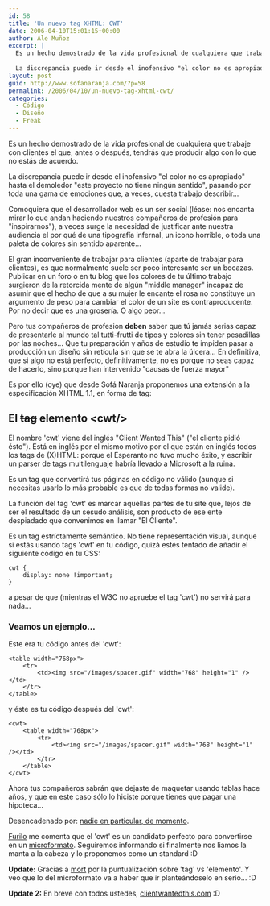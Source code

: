 ```yaml
---
id: 58
title: 'Un nuevo tag XHTML: CWT'
date: 2006-04-10T15:01:15+00:00
author: Ale Muñoz
excerpt: |
  Es un hecho demostrado de la vida profesional de cualquiera que trabaje con clientes el que, antes o después, tendrás que producir algo con lo que no estás de acuerdo.
  
  La discrepancia puede ir desde el inofensivo "el color no es apropiado" hasta el demoledor "este proyecto no tiene ningún sentido", pasando por toda una gama de emociones que, a veces, cuesta trabajo describir...
layout: post
guid: http://www.sofanaranja.com/?p=58
permalink: /2006/04/10/un-nuevo-tag-xhtml-cwt/
categories:
  - Código
  - Diseño
  - Freak
---
```

Es un hecho demostrado de la vida profesional de cualquiera que trabaje con clientes el que, antes o después, tendrás que producir algo con lo que no estás de acuerdo.

La discrepancia puede ir desde el inofensivo "el color no es apropiado" hasta el demoledor "este proyecto no tiene ningún sentido", pasando por toda una gama de emociones que, a veces, cuesta trabajo describir...

Comoquiera que el desarrollador web es un ser social (léase: nos encanta mirar lo que andan haciendo nuestros compañeros de profesión para "inspirarnos"), a veces surge la necesidad de justificar ante nuestra audiencia el por qué de una tipografía infernal, un icono horrible, o toda una paleta de colores sin sentido aparente...

El gran inconveniente de trabajar para clientes (aparte de trabajar para clientes), es que normalmente suele ser poco interesante ser un bocazas. Publicar en un foro o en tu blog que los colores de tu último trabajo surgieron de la retorcida mente de algún "middle manager" incapaz de asumir que el hecho de que a su mujer le encante el rosa no constituye un argumento de peso para cambiar el color de un site es contraproducente. Por no decir que es una grosería. O algo peor...

Pero tus compañeros de profesion **deben** saber que tú jamás serias capaz de presentarle al mundo tal tutti-frutti de tipos y colores sin tener pesadillas por las noches... Que tu preparación y años de estudio te impiden pasar a producción un diseño sin retícula sin que se te abra la úlcera... En definitiva, que si algo no está perfecto, definitivamente, no es porque no seas capaz de hacerlo, sino porque han intervenido "causas de fuerza mayor"

Es por ello (oye) que desde Sofá Naranja proponemos una extensión a la especificación XHTML 1.1, en forma de tag:

## El <del>tag</del> elemento &lt;cwt/&gt; ##
El nombre 'cwt' viene del inglés "Client Wanted This" ("el cliente pidió ésto"). Está en inglés por el mismo motivo por el que están en inglés todos los tags de (X)HTML: porque el Esperanto no tuvo mucho éxito, y escribir un parser de tags multilenguaje habría llevado a Microsoft a la ruina.

Es un tag que convertirá tus páginas en código no válido (aunque si necesitas usarlo lo más probable es que de todas formas no valide).

La función del tag 'cwt' es marcar aquellas partes de tu site que, lejos de ser el resultado de un sesudo análisis, son producto de ese ente despiadado que convenimos en llamar "El Cliente".

Es un tag estríctamente semántico. No tiene representación visual, aunque si estás usando tags 'cwt' en tu código, quizá estés tentado de añadir el siguiente código en tu CSS:

	cwt {
		display: none !important;
	}

a pesar de que (mientras el W3C no apruebe el tag 'cwt') no servirá para nada...

### Veamos un ejemplo... ###

Este era tu código antes del 'cwt':

	<table width="768px">
		<tr>
			<td><img src="/images/spacer.gif" width="768" height="1" /></td>
		</tr>
	</table>


y éste es tu código después del 'cwt':

	<cwt>
		<table width="768px">
			<tr>
				<td><img src="/images/spacer.gif" width="768" height="1" /></td>
			</tr>
		</table>
	</cwt>

Ahora tus compañeros sabrán que dejaste de maquetar usando tablas hace años, y que en este caso sólo lo hiciste porque tienes que pagar una hipoteca...

Desencadenado por: <a href="http://www.clientcopia.com/">nadie en particular, de momento</a>.

<a href="http://furilo.com">Furilo</a> me comenta que el 'cwt' es un candidato perfecto para convertirse en un <a href="http://www.microformats.org">microformato</a>. Seguiremos informando si finalmente nos liamos la manta a la cabeza y lo proponemos como un standard :D

**Update:** Gracias a <a href="http://simplelogica.net/logicola/">mort</a> por la puntualización sobre 'tag' vs 'elemento'. Y veo que lo del microformato va a haber que ir planteándoselo en serio... :D

**Update 2:** En breve con todos ustedes, <a href="http://clientwantedthis.com">clientwantedthis.com</a> :D